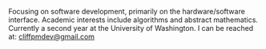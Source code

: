 Focusing on software development, primarily on the hardware/software interface. Academic interests include algorithms and abstract mathematics. Currently a second year at the University of Washington. I can be reached at: cliffpmdev@gmail.com
